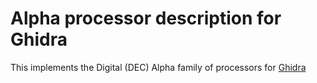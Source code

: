 # Alpha processor description for Ghidra

This implements the Digital (DEC) Alpha family of processors for
[Ghidra](https://ghidra-sre.org)

